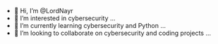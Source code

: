 - 👋 Hi, I’m @LordNayr
- 👀 I’m interested in cybersecurity ...
- 🌱 I’m currently learning cybersecurity and Python ...
- 💞️ I’m looking to collaborate on cybersecurity and coding projects ...


<!---
LordNayr/LordNayr is a ✨ special ✨ repository because its `README.md` (this file) appears on your GitHub profile.
You can click the Preview link to take a look at your changes.
--->

